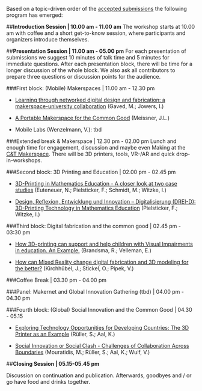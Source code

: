 Based on a topic-driven order of the [accepted submissions](https://drive.google.com/open?id=0B6IVn-EKd-N0bE55aDVEZGVJd0E) the following program has emerged:

##**Introduction Session | 10.00 am - 11.00 am**
The workshop starts at 10.00 am with coffee and a short get-to-know session, where participants and organizers introduce themselves.

##**Presentation Session | 11.00 am - 05.00 pm**
For each presentation of submissions we suggest 10 minutes of talk time and 5 minutes for immediate questions. After each presentation block, there will be time for a longer discussion of the whole block. We also ask all contributors to prepare three questions or discussion points for the audience.

###First block: (Mobile) Makerspaces | 11.00 am - 12.30 pm

* [Learning through networked digital design and fabrication: a makerspace-university collaboration](https://drive.google.com/open?id=0B6IVn-EKd-N0XzB1VERFMU9jb1E) (Gaved, M.; Jowers, I.)

* [A Portable Makerspace for the Common Good](https://drive.google.com/open?id=0B6IVn-EKd-N0aWFXeGJtZTg5MWs) (Meissner, J.L.)

* Mobile Labs (Wenzelmann, V.): tbd

###Extended break & Makerspace | 12.30 pm - 02.00 pm
Lunch and enough time for engagement, discussion and maybe even Making at the [C&T Makerspace](http://comtech.community/makerspace/). There will be 3D printers, tools, VR-/AR and quick drop-in-workshops.

###Second block: 3D Printing and Education | 02.00 pm - 02.45 pm

* [3D-Printing in Mathematics Education - A closer look at two case studies](https://drive.google.com/open?id=0B6IVn-EKd-N0bmN2SlA3cHBhRTQ) (Euteneuer, N.; Pielsticker, F.; Schmidt, M.; Witzke, I.)

* [Design, Reflexion, Entwicklung und Innovation – Digitalisierung (DREI-D): 3D-Printing Technology in Mathematics Education](https://drive.google.com/open?id=0B6IVn-EKd-N0X2l5YzFRbHppbmM) (Pielsticker, F.; Witzke, I.)


###Third block: Digital fabrication and the common good  | 02.45 pm - 03:30 pm

* [How 3D-printing can support and help children with Visual Impairments in education. An Example.](https://drive.google.com/file/d/0B6IVn-EKd-N0QWJXbmUzc0ljOEE/view?usp=sharing) (Brandsma, R.; Velleman, E.)

* [How can Mixed Reality change digital fabrication and 3D modeling for the better?](https://drive.google.com/open?id=0B6IVn-EKd-N0ZHdHRW9sVnhOZjQ) (Kirchhübel, J.; Stickel, O.; Pipek, V.)


###Coffee Break | 03.30 pm - 04.00 pm

###Panel: Makernet and Global Innovation Gathering (tbd) | 04.00 pm - 04.30 pm

###Fourth block: (Global) Social Innovation and the Common Good | 04.30 - 05.15
* [Exploring Technology Opportunities for Developing Countries: The 3D Printer as an Example](https://drive.google.com/open?id=0B6IVn-EKd-N0OVRaRTdIbTEyS2M) (Rüller, S.; Aal, K.)

* [Social Innovation or Social Clash - Challenges of Collaboration Across Boundaries](https://drive.google.com/open?id=0ByEOnFPBo2UwT0tQdnIwNmZOczA) (Mouratidis, M.; Rüller, S.; Aal, K.; Wulf, V.)

##**Closing Session | 05.15-05.45 pm**

 Discussion on continuation and publication. Afterwards, goodbyes and / or go have food and drinks together.
